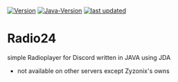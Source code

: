 [![Version](https://img.shields.io/badge/Version-2.0%20(final)-orange)]() 
[![Java-Version](https://img.shields.io/badge/Java%20JDK-14-blue)]()
[![last updated](https://img.shields.io/badge/last%20updated-27/12/2020-9cf)]()
# Radio24
simple Radioplayer for Discord written in JAVA using JDA
- not available on other servers except Zyzonix's owns
